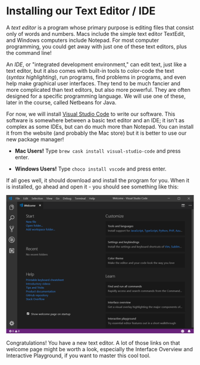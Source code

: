# Installing our Text Editor / IDE

A *text editor* is a program whose primary purpose is editing files that consist only of words and numbers. Macs include the simple text editor TextEdit, and Windows computers include Notepad. For most computer programming, you could get away with just one of these text editors, plus the command line!

An *IDE*, or "integrated development environment," can edit text, just like a text editor, but it also comes with built-in tools to color-code the text (*syntax highlighting*), run programs, find problems in programs, and even help make graphical user interfaces. They tend to be much fancier and more complicated than text editors, but also more powerful. They are often designed for a specific programming language. We will use one of these, later in the course, called Netbeans for Java.

For now, we will install [Visual Studio Code](https://code.visualstudio.com) to write our software. This software is somewhere between a basic text editor and an IDE; it isn't as complex as some IDEs, but can do much more than Notepad. You can install it from the website (and probably the Mac store) but it is better to use our new package manager!

* **Mac Users!** Type
`brew cask install visual-studio-code` and press enter. 

* **Windows Users!** Type `choco install vscode` and press enter.

If all goes well, it should download and install the program for you. When it is installed, go ahead and open it - you should see something like this:

![Visual Studio Code Welcome Screen](media/01/img004_vscode_welcome.png)

Congratulations! You have a new text editor. A lot of those links on that welcome page might be worth a look, especially the Interface Overview and Interactive Playground, if you want to master this cool tool.